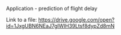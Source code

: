 Application - prediction of flight delay

Link to a file:
https://drive.google.com/open?id=1JxgUBN6NEaJ7gIWIH39Ltsf8dypZd8mN
